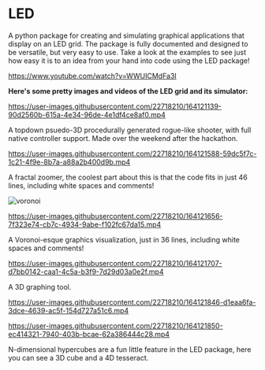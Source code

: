 # LED
A python package for creating and simulating graphical applications that display on an LED grid. The package is fully documented and designed to be versatile, but very easy to use. Take a look at the examples to see just how easy it is to an idea from your hand into code using the LED package!

https://www.youtube.com/watch?v=WWUICMdFa3I

**Here's some pretty images and videos of the LED grid and its simulator:**

https://user-images.githubusercontent.com/22718210/164121139-90d2560b-615a-4e34-96de-4e1df4ce8af0.mp4

A topdown psuedo-3D procedurally generated rogue-like shooter, with full native controller support. Made over the weekend after the hackathon.

https://user-images.githubusercontent.com/22718210/164121588-59dc5f7c-1c21-4f9e-8b7a-a88a2b400d9b.mp4

A fractal zoomer, the coolest part about this is that the code fits in just 46 lines, including white spaces and comments!

![voronoi](https://user-images.githubusercontent.com/22718210/164121674-fb5c522a-1240-46e9-967c-c2679257c367.jpg)

https://user-images.githubusercontent.com/22718210/164121656-7f323e74-cb7c-4934-9abe-f102fc67da15.mp4

A Voronoi-esque graphics visualization, just in 36 lines, including white spaces and comments!

https://user-images.githubusercontent.com/22718210/164121707-d7bb0142-caa1-4c5a-b3f9-7d29d03a0e2f.mp4

A 3D graphing tool.

https://user-images.githubusercontent.com/22718210/164121846-d1eaa6fa-3dce-4639-ac5f-154d727a51c6.mp4

https://user-images.githubusercontent.com/22718210/164121850-ec414321-7940-403b-bcae-62a386444c28.mp4

N-dimensional hypercubes are a fun little feature in the LED package, here you can see a 3D cube and a 4D tesseract.
